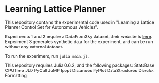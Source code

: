 # Learning Lattice Planner

This repository contains the experimental code used in "Learning a Lattice Planner Control Set for Autonomous Vehicles".

Experiments 1 and 2 require a DataFromSky dataset, their website is [here](http://datafromsky.com/).
Experiment 3 generates synthetic data for the experiment, and can be run without any external dataset.

To run the experiment, run
`julia main.jl`.

This repository requires Julia 0.6.2, and the following packages:
StatsBase
CPUTime
JLD
PyCall
JuMP
Ipopt
Distances
PyPlot
DataStructures
Dierckx
Formatting
